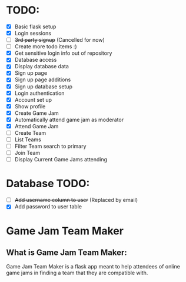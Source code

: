 # TODO:
- [X] Basic flask setup
- [X] Login sessions
- [ ] ~~3rd party signup~~ (Cancelled for now)
- [ ] Create more todo items :)
- [X] Get sensitive login info out of repository 
- [X] Database access
- [X] Display database data
- [X] Sign up page
- [X] Sign up page additions
- [X] Sign up database setup
- [X] Login authentication
- [X] Account set up
- [X] Show profile
- [X] Create Game Jam
- [X] Automatically attend game jam as moderator
- [X] Attend Game Jam
- [ ] Create Team
- [ ] List Teams
- [ ] Filter Team search to primary
- [ ] Join Team
- [ ] Display Current Game Jams attending

# Database TODO:
- [ ] ~~Add username column to user~~ (Replaced by email)
- [X] Add password to user table

# Game Jam Team Maker

## What is Game Jam Team Maker:

Game Jam Team Maker is a flask app meant to help attendees of online game jams in finding a team that they are compatible with.

